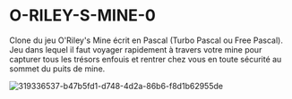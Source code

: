 # O-RILEY-S-MINE-0
Clone du jeu O'Riley's Mine écrit en Pascal (Turbo Pascal ou Free Pascal). Jeu dans lequel il faut voyager rapidement à travers votre mine pour capturer tous les trésors enfouis et rentrer chez vous en toute sécurité au sommet du puits de mine.

![319336537-b47b5fd1-d748-4d2a-86b6-f8d1b62955de](https://github.com/gladir/O-RILEY-S-MINE-0/assets/11842176/d620ee9b-9c3e-40ff-ba38-1588bcedb393)
